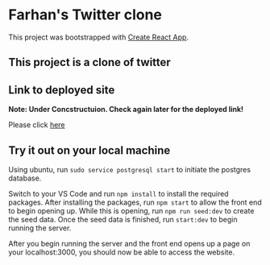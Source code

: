 # Farhan's Twitter clone

This project was bootstrapped with [Create React App](https://github.com/facebook/create-react-app).

## This project is a clone of twitter


## Link to deployed site

**Note: Under Concstructuion. Check again later for the deployed link!**

Please click [here]()

## Try it out on your local machine



Using ubuntu, run `sudo service postgresql start` to initiate the postgres database.

Switch to your VS Code and run `npm install` to install the required packages. After installing the packages, run `npm start` to allow the front end to begin opening up. While this is opening, run `npm run seed:dev` to create the seed data. Once the seed data is finished, run `start:dev` to begin running the server.

After you begin running the server and the front end opens up a page on your localhost:3000, you should now be able to access the website.